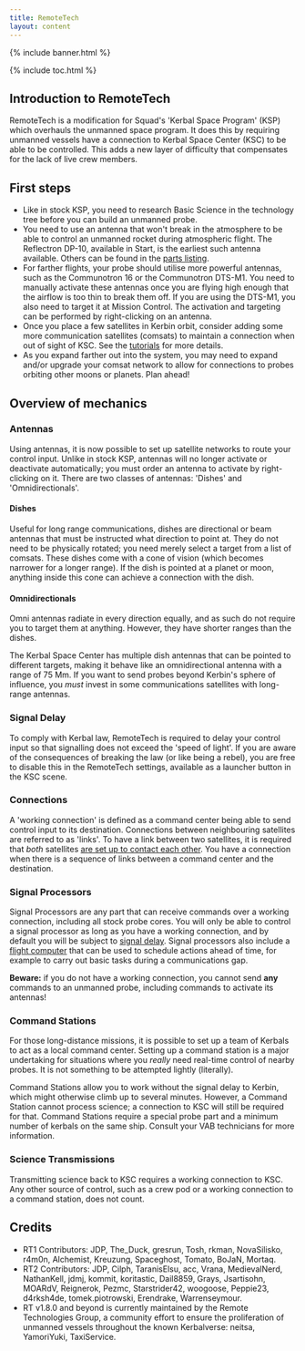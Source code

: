 ```yaml
---
title: RemoteTech
layout: content
---
```


{% include banner.html %}

{% include toc.html %}

## Introduction to RemoteTech
RemoteTech is a modification for Squad's 'Kerbal Space Program' (KSP) which overhauls the unmanned space program. It does this by requiring unmanned vessels have a connection to Kerbal Space Center (KSC) to be able to be controlled. This adds a new layer of difficulty that compensates for the lack of live crew members.

## First steps

* Like in stock KSP, you need to research Basic Science in the technology tree before you can build an unmanned probe.
* You need to use an antenna that won't break in the atmosphere to be able to control an unmanned rocket during atmospheric flight. The Reflectron DP-10, available in Start, is the earliest such antenna available. Others can be found in the [parts listing](guide/parts/).
* For farther flights, your probe should utilise more powerful antennas, such as the Communotron 16 or the Communotron DTS-M1. You need to manually activate these antennas once you are flying high enough that the airflow is too thin to break them off. If you are using the DTS-M1, you also need to target it at Mission Control. The activation and targeting can be performed by right-clicking on an antenna.
* Once you place a few satellites in Kerbin orbit, consider adding some more communication satellites (comsats) to maintain a connection when out of sight of KSC. See the [tutorials](tutorials/#setting-up-satellite-constellations) for more details.
* As you expand farther out into the system, you may need to expand and/or upgrade your comsat network to allow for connections to probes orbiting other moons or planets. Plan ahead!

## Overview of mechanics

### Antennas
Using antennas, it is now possible to set up satellite networks to route your control input. Unlike in stock KSP, antennas will no longer activate or deactivate automatically; you must order an antenna to activate by right-clicking on it. There are two classes of antennas: 'Dishes' and 'Omnidirectionals'.

#### Dishes
Useful for long range communications, dishes are directional or beam antennas that must be instructed what direction to point at. They do not need to be physically rotated; you need merely select a target from a list of comsats. These dishes come with a cone of vision (which becomes narrower for a longer range). If the dish is pointed at a planet or moon, anything inside this cone can achieve a connection with the dish.

#### Omnidirectionals
Omni antennas radiate in every direction equally, and as such do not require you to target them at anything. However, they have shorter ranges than the dishes.

The Kerbal Space Center has multiple dish antennas that can be pointed to different targets, making it behave like an omnidirectional antenna with a range of 75 Mm. If you want to send probes beyond Kerbin's sphere of influence, you *must* invest in some communications satellites with long-range antennas.

### Signal Delay
To comply with Kerbal law, RemoteTech is required to delay your control input so that signalling does not exceed the 'speed of light'. If you are aware of the consequences of breaking the law (or like being a rebel), you are free to disable this in the RemoteTech settings, available as a launcher button in the KSC scene.

### Connections
A 'working connection' is defined as a command center being able to send control input to its destination. Connections between neighbouring satellites are referred to as 'links'. To have a link between two satellites, it is required that *both* satellites [are set up to contact each other](guide/overview/#connection-rules). You have a connection when there is a sequence of links between a command center and the destination.

### Signal Processors
Signal Processors are any part that can receive commands over a working connection, including all stock probe cores. You will only be able to control a signal processor as long as you have a working connection, and by default you will be subject to [signal delay](#signal-delay). Signal processors also include a [flight computer](guide/comp/) that can be used to schedule actions ahead of time, for example to carry out basic tasks during a communications gap.

**Beware:** if you do not have a working connection, you cannot send **any** commands to an unmanned probe, including commands to activate its antennas!

### Command Stations
For those long-distance missions, it is possible to set up a team of Kerbals to act as a local command center. Setting up a command station is a major undertaking for situations where you *really* need real-time control of nearby probes. It is not something to be attempted lightly (literally).

Command Stations allow you to work without the signal delay to Kerbin, which might otherwise climb up to several minutes. However, a Command Station cannot process science; a connection to KSC will still be required for that. Command Stations require a special probe part and a minimum number of kerbals on the same ship. Consult your VAB technicians for more information.

### Science Transmissions
Transmitting science back to KSC requires a working connection to KSC. Any other source of control, such as a crew pod or a working connection to a command station, does not count.

## Credits
* RT1 Contributors: JDP, The_Duck, gresrun, Tosh, rkman, NovaSilisko, r4m0n, Alchemist, Kreuzung, Spaceghost, Tomato, BoJaN, Mortaq.
* RT2 Contributors: JDP, Cilph, TaranisElsu, acc, Vrana, MedievalNerd, NathanKell, jdmj, kommit, koritastic, Dail8859, Grays, Jsartisohn, MOARdV, Reignerok, Pezmc, Starstrider42, woogoose, Peppie23, d4rksh4de, tomek.piotrowski, Erendrake, Warrenseymour.
* RT v1.8.0 and beyond is currently maintained by the Remote Technologies Group, a community effort to ensure the proliferation of unmanned vessels throughout the known Kerbalverse: neitsa, YamoriYuki, TaxiService.
